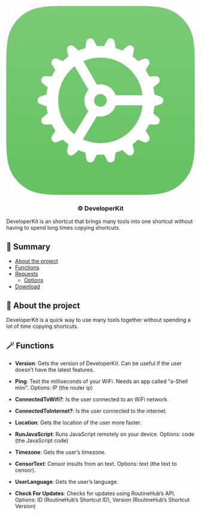 <p align="center">
 <img src="Icon.png" alt="DeveloperKit"></a>
</p>

<h3 align="center">⚙️ DeveloperKit</h3>

DeveloperKit is an shortcut that brings many tools into one shortcut without having to spend long times copying shortcuts.

## 🚀 Summary

- [About the project](#-about-the-project)
 - [Functions](#-functions)
- [Requests](#-requests)
  - [Options](#-options)
- [Download](#-download)

## 📖 About the project

DeveloperKit is a quick way to use many tools together without spending a lot of time copying shortcuts.

## 🪄 Functions

- **Version**: Gets the version of DeveloperKit. Can be useful if the user doesn’t have the latest features.

- **Ping**: Test the milliseconds of your WiFi. Needs an app called "a-Shell mini".
Options: IP (the router ip)

- **ConnectedToWifi?**: Is the user connected to an WiFi network.

- **ConnectedToInternet?**: Is the user connected to the internet.

- **Location**: Gets the location of the user more faster.

- **RunJavaScript**: Runs JavaScript remotely on your device.
Options: code (the JavaScript code)

- **Timezone**: Gets the user’s timezone. 

- **CensorText**: Censor insults from an text.
Options: text (the text to censor).

- **UserLanguage**: Gets the user’s language.

- **Check For Updates**: Checks for updates using RoutineHub’s API.
Options: ID (RoutineHub’s Shortcut ID), Version (RoutineHub’s Shortcut Version)

